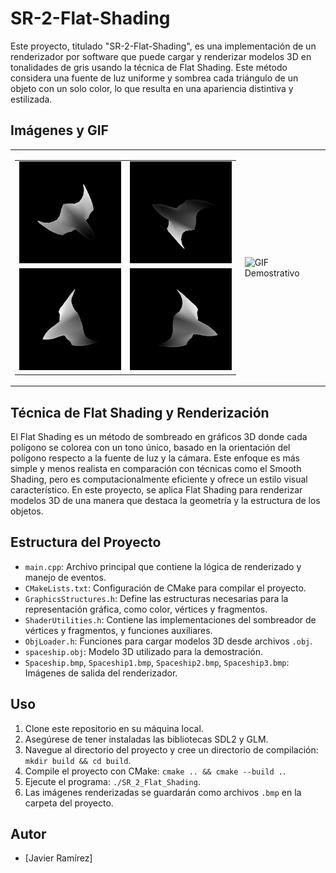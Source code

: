 # SR-2-Flat-Shading

Este proyecto, titulado "SR-2-Flat-Shading", es una implementación de un renderizador por software que puede cargar y renderizar modelos 3D en tonalidades de gris usando la técnica de Flat Shading. Este método considera una fuente de luz uniforme y sombrea cada triángulo de un objeto con un solo color, lo que resulta en una apariencia distintiva y estilizada.

## Imágenes y GIF
<table>
  <tr>
    <td>
      <table>
        <tr>
          <td><img src="Spaceship.bmp" width="200" alt="Vista del Modelo"/></td>
          <td><img src="Spaceship1.bmp" width="200" alt="Segunda Vista del Modelo"/></td>
        </tr>
        <tr>
          <td><img src="Spaceship2.bmp" width="200" alt="Otra Vista del Modelo"/></td>
          <td><img src="Spaceship3.bmp" width="200" alt="Vista Diferente del Modelo"/></td>
        </tr>
      </table>
    </td>
    <td>
      <img src="SpaceX.gif" width="400" alt="GIF Demostrativo"/>
    </td>
  </tr>
</table>

## Técnica de Flat Shading y Renderización
El Flat Shading es un método de sombreado en gráficos 3D donde cada polígono se colorea con un tono único, basado en la orientación del polígono respecto a la fuente de luz y la cámara. Este enfoque es más simple y menos realista en comparación con técnicas como el Smooth Shading, pero es computacionalmente eficiente y ofrece un estilo visual característico. En este proyecto, se aplica Flat Shading para renderizar modelos 3D de una manera que destaca la geometría y la estructura de los objetos.

## Estructura del Proyecto

- `main.cpp`: Archivo principal que contiene la lógica de renderizado y manejo de eventos.
- `CMakeLists.txt`: Configuración de CMake para compilar el proyecto.
- `GraphicsStructures.h`: Define las estructuras necesarias para la representación gráfica, como color, vértices y fragmentos.
- `ShaderUtilities.h`: Contiene las implementaciones del sombreador de vértices y fragmentos, y funciones auxiliares.
- `ObjLoader.h`: Funciones para cargar modelos 3D desde archivos `.obj`.
- `spaceship.obj`: Modelo 3D utilizado para la demostración.
- `Spaceship.bmp`, `Spaceship1.bmp`, `Spaceship2.bmp`, `Spaceship3.bmp`: Imágenes de salida del renderizador.

## Uso

1. Clone este repositorio en su máquina local.
2. Asegúrese de tener instaladas las bibliotecas SDL2 y GLM.
3. Navegue al directorio del proyecto y cree un directorio de compilación: `mkdir build && cd build`.
4. Compile el proyecto con CMake: `cmake .. && cmake --build .`.
5. Ejecute el programa: `./SR_2_Flat_Shading`.
6. Las imágenes renderizadas se guardarán como archivos `.bmp` en la carpeta del proyecto.

## Autor
- [Javier Ramírez]
